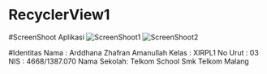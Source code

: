 # RecyclerView1

#ScreenShoot Aplikasi
![ScreenShoot1](https://docs.google.com/uc?id=0B8vzO9BCgQxueGo0UXdvcEsxdDg)
![ScreenShoot2](https://docs.google.com/uc?id=0B8vzO9BCgQxuc04wZkU2VExaTTA)

#Identitas
    Nama        : Arddhana Zhafran Amanullah
    Kelas       : XIRPL1
    No Urut     : 03
    NIS         : 4668/1387.070
    Nama Sekolah: Telkom School Smk Telkom Malang
